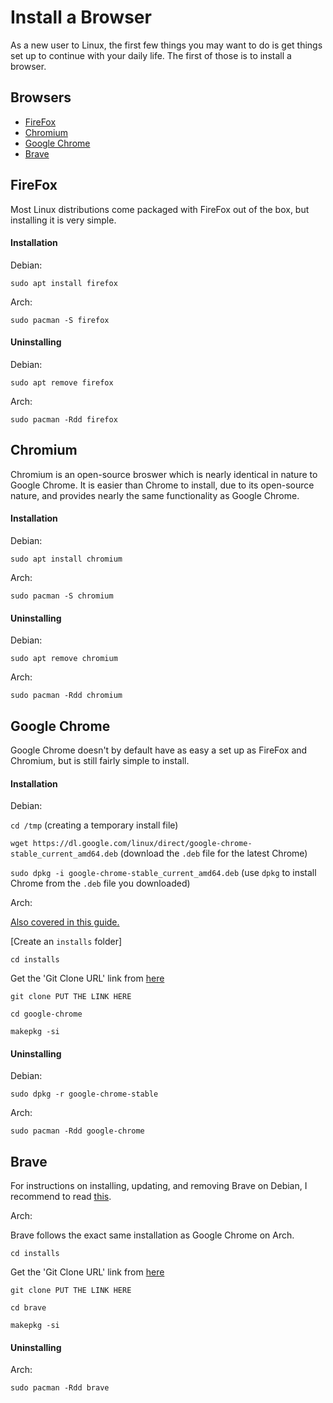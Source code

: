 # Install a Browser

As a new user to Linux, the first few things you may want to do is get things set up to continue with your daily life. The first of those is to install a browser.

## Browsers

- [FireFox](#firefox)
- [Chromium](#chromium)
- [Google Chrome](#google%20chrome)
- [Brave](#brave)

## FireFox

Most Linux distributions come packaged with FireFox out of the box, but installing it is very simple.


#### Installation

Debian:

``sudo apt install firefox``

Arch:

``sudo pacman -S firefox``

#### Uninstalling

Debian:

``sudo apt remove firefox``

Arch:

``sudo pacman -Rdd firefox``


## Chromium

Chromium is an open-source broswer which is nearly identical in nature to Google Chrome. It is easier than Chrome to install, due to its open-source nature, and provides nearly the same functionality as Google Chrome.

#### Installation

Debian:

``sudo apt install chromium``

Arch:

``sudo pacman -S chromium``

#### Uninstalling

Debian:

``sudo apt remove chromium``

Arch:

``sudo pacman -Rdd chromium``

## Google Chrome

Google Chrome doesn't by default have as easy a set up as FireFox and Chromium, but is still fairly simple to install.

#### Installation

Debian:

``cd /tmp`` (creating a temporary install file)

``wget https://dl.google.com/linux/direct/google-chrome-stable_current_amd64.deb`` (download the ``.deb`` file for the latest Chrome)

``sudo dpkg -i google-chrome-stable_current_amd64.deb`` (use ``dpkg`` to install Chrome from the ``.deb`` file you downloaded)

Arch:

[Also covered in this guide.](../arch/INSTALL-FROM-AUR.md)

[Create an ``installs`` folder]

``cd installs``

Get the 'Git Clone URL' link from [here](https://aur.archlinux.org/packages/google-chrome/)

``git clone PUT THE LINK HERE``

``cd google-chrome``

``makepkg -si``

#### Uninstalling

Debian:

``sudo dpkg -r google-chrome-stable``

Arch:

``sudo pacman -Rdd google-chrome``

## Brave

For instructions on installing, updating, and removing Brave on Debian, I recommend to read [this](https://www.linuxcapable.com/how-to-install-brave-browser-on-debian-11/).

Arch:

Brave follows the exact same installation as Google Chrome on Arch.

``cd installs``

Get the 'Git Clone URL' link from [here](https://aur.archlinux.org/packages/brave/)

``git clone PUT THE LINK HERE``

``cd brave``

``makepkg -si``


#### Uninstalling

Arch:

``sudo pacman -Rdd brave``